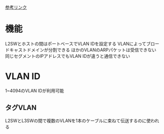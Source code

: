 [参考リンク](https://milestone-of-se.nesuke.com/nw-basic/ethernet/vlan/)
# 機能

L2SWとホストの間はポートベースでVLAN IDを設定する
VLANによってブロードキャストドメインが分割できる
	ほかのVLANのARPパケットは受信できない
同じセグメントのIPアドレスでもVLAN IDが違うと通信できない

# VLAN ID
1~4094のVLAN IDが利用可能

## タグVLAN

L2SWとL3SWの間で複数のVLANを1本のケーブルに束ねて伝送するのに使われる